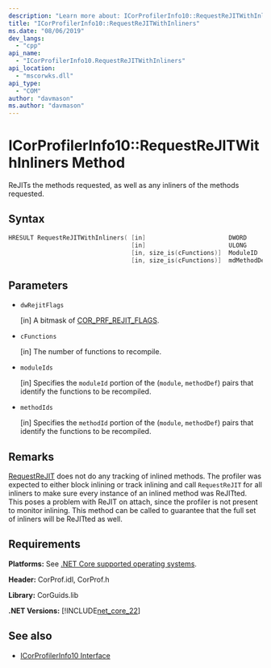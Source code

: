 ```yaml
---
description: "Learn more about: ICorProfilerInfo10::RequestReJITWithInliners Method"
title: "ICorProfilerInfo10::RequestReJITWithInliners"
ms.date: "08/06/2019"
dev_langs:
  - "cpp"
api_name:
  - "ICorProfilerInfo10.RequestReJITWithInliners"
api_location:
  - "mscorwks.dll"
api_type:
  - "COM"
author: "davmason"
ms.author: "davmason"
---
```

# ICorProfilerInfo10::RequestReJITWithInliners Method

ReJITs the methods requested, as well as any inliners of the methods requested.

## Syntax

```cpp
HRESULT RequestReJITWithInliners( [in]                       DWORD       dwRejitFlags,
                                  [in]                       ULONG       cFunctions,
                                  [in, size_is(cFunctions)]  ModuleID    moduleIds[],
                                  [in, size_is(cFunctions)]  mdMethodDef methodIds[]);
```

## Parameters

- `dwRejitFlags`

  \[in] A bitmask of [COR_PRF_REJIT_FLAGS](cor-prf-rejit-flags-enumeration.md).

- `cFunctions`

  \[in] The number of functions to recompile.

- `moduleIds`

  \[in] Specifies the `moduleId` portion of the (`module`, `methodDef`) pairs that identify the functions to be recompiled.

- `methodIds`

  \[in] Specifies the `methodId` portion of the (`module`, `methodDef`) pairs that identify the functions to be recompiled.

## Remarks

[RequestReJIT](icorprofilerinfo4-requestrejit-method.md) does not do any tracking of inlined methods. The profiler was expected to either block inlining or track inlining and call `RequestReJIT` for all inliners to make sure every instance of an inlined method was ReJITted. This poses a problem with ReJIT on attach, since the profiler is not present to monitor inlining. This method can be called to guarantee that the full set of inliners will be ReJITted as well.

## Requirements

**Platforms:** See [.NET Core supported operating systems](../../../core/install/windows.md?pivots=os-windows).

**Header:** CorProf.idl, CorProf.h

**Library:** CorGuids.lib

**.NET Versions:** [!INCLUDE[net_core_22](../../../../includes/net-core-30-md.md)]

## See also

- [ICorProfilerInfo10 Interface](icorprofilerinfo10-interface.md)

